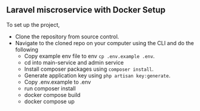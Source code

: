 ## Laravel miscroservice with Docker Setup

To set up the project,

- Clone the repository from source control.
- Navigate to the cloned repo on your computer using the CLI and do the following
    - Copy example env file to env `cp .env.example .env`.
    - cd into main-service and admin service 
    - Install composer packages using `composer install`.
    - Generate application key using `php artisan key:generate`.
    - Copy .env.example to .env
    - run composer install
    - docker compose build
    - docker compose up
